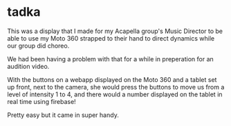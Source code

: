 tadka
=====
This was a display that I made for my Acapella group's Music Director to be able to use my Moto 360 strapped to their hand to direct dynamics while our group did choreo.

We had been having a problem with that for a while in preperation for an audition video.

With the buttons on a webapp displayed on the Moto 360 and a tablet set up front, next to the camera, she would press the buttons to move us from a level of intensity 1 to 4, and there would a number displayed on the tablet in real time using firebase!

Pretty easy but it came in super handy. 
